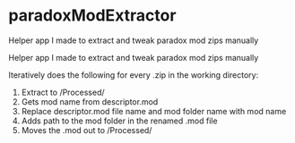 # paradoxModExtractor
Helper app I made to extract and tweak paradox mod zips manually

Helper app I made to extract and tweak paradox mod zips manually

Iteratively does the following for every .zip in the working directory:

1. Extract to /Processed/
2. Gets mod name from descriptor.mod
3. Replace descriptor.mod file name and mod folder name with mod name
4. Adds path to the mod folder in the renamed .mod file
5. Moves the .mod out to /Processed/
